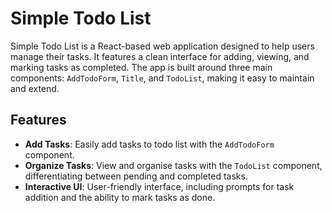 # Simple Todo List

Simple Todo List is a React-based web application designed to help users manage their tasks. It features a clean interface for adding, viewing, and marking tasks as completed. The app is built around three main components: `AddTodoForm`, `Title`, and `TodoList`, making it easy to maintain and extend.

## Features

- **Add Tasks**: Easily add tasks to todo list with the `AddTodoForm` component.
- **Organize Tasks**: View and organise tasks with the `TodoList` component, differentiating between pending and completed tasks.
- **Interactive UI**: User-friendly interface, including prompts for task addition and the ability to mark tasks as done.